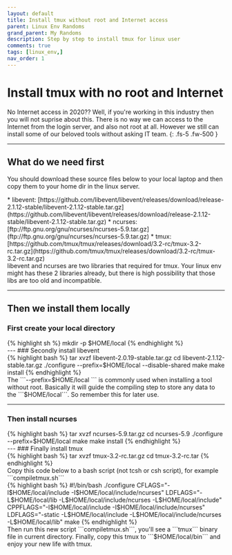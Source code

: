 ```yaml
---
layout: default
title: Install tmux without root and Internet access
parent: Linux Env Randoms
grand_parent: My Randoms
description: Step by step to install tmux for linux user
comments: true
tags: [linux_env,]
nav_order: 1
---
```


# Install tmux with no root and Internet
No Internet access in 2020?? Well, if you're working in this industry then you will not suprise about this. There is no way we can access to the Internet from the login server, and also not root at all. However we still can install some of our beloved tools without asking IT team.
{: .fs-5 .fw-500 }

---
## What do we need first
You should download these source files below to your local laptop and then copy them to your home dir in the linux server. 
<div class="code-example" markdown="1" >
   * libevent: [https://github.com/libevent/libevent/releases/download/release-2.1.12-stable/libevent-2.1.12-stable.tar.gz](https://github.com/libevent/libevent/releases/download/release-2.1.12-stable/libevent-2.1.12-stable.tar.gz)
   * ncurses: [ftp://ftp.gnu.org/gnu/ncurses/ncurses-5.9.tar.gz](ftp://ftp.gnu.org/gnu/ncurses/ncurses-5.9.tar.gz)
   * tmux: [https://github.com/tmux/tmux/releases/download/3.2-rc/tmux-3.2-rc.tar.gz](https://github.com/tmux/tmux/releases/download/3.2-rc/tmux-3.2-rc.tar.gz)
</div>
libevent and ncurses are two libraries that required for tmux. Your linux env might has these 2 libraries already, but there is high possibility that those libs are too old and incompatible.

---
## Then we install them locally
### First create your local directory
<div class="code" markdown="1" >
{% highlight sh %}
   mkdir -p $HOME/local
{% endhighlight %}
</div>
---
### Secondly install libevent
<div class="code" markdown="1" >
{% highlight bash %}
   tar xvzf libevent-2.0.19-stable.tar.gz
   cd libevent-2.1.12-stable.tar.gz
   ./configure --prefix=$HOME/local --disable-shared
   make
   make install
{% endhighlight %}
</div>
The ```--prefix=$HOME/local ``` is commonly used when installing a tool without root. Basically it will guide the compiling step to store any data to the ```$HOME/local```. So remember this for later use.

---
### Then install ncurses
<div class ="code" markdown="1" >
{% highlight bash %}
   tar xvzf ncurses-5.9.tar.gz
   cd ncurses-5.9
   ./configure --prefix=$HOME/local
   make
   make install
{% endhighlight %}
</div>
---
### Finally install tmux
<div class ="code" markdown="1" >
{% highlight bash %}
   tar xvzf tmux-3.2-rc.tar.gz
   cd tmux-3.2-rc.tar
{% endhighlight %}
</div>
Copy this code below to a bash script (not tcsh or csh script), for example ```compiletmux.sh```

<div class ="code" markdown="1" >
{% highlight bash %}
#!/bin/bash
 ./configure CFLAGS="-I$HOME/local/include -I$HOME/local/include/ncurses" LDFLAGS="-L$HOME/local/lib -L$HOME/local/include/ncurses -L$HOME/local/include"
 CPPFLAGS="-I$HOME/local/include -I$HOME/local/include/ncurses" LDFLAGS="-static -L$HOME/local/include -L$HOME/local/include/ncurses -L$HOME/local/lib" make
{% endhighlight %}
</div>
Then run this new script ```compiletmux.sh```, you'll see a ```tmux``` binary file in current directory. 
Finally, copy this tmux to ```$HOME/local/bin``` and enjoy your new life with tmux.
